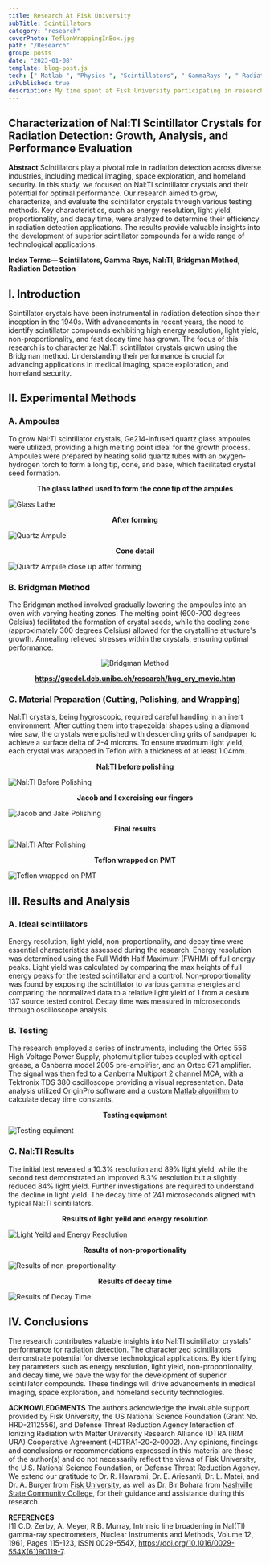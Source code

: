 ```yaml
---
title: Research At Fisk University
subTitle: Scintillators
category: "research"
coverPhoto: TeflonWrappingInBox.jpg
path: "/Research"
group: posts
date: "2023-01-08"
template: blog-post.js
tech: [" Matlab ", "Physics ", "Scintillators", " GammaRays ", " Radiaton " ]
isPublished: true
description: My time spent at Fisk University participating in research and development of scintillator crystals
---
```


## Characterization of Nal:Tl Scintillator Crystals for Radiation Detection: Growth, Analysis, and Performance Evaluation

**Abstract**
Scintillators play a pivotal role in radiation detection across diverse industries, including medical imaging, space exploration, and homeland security. In this study, we focused on Nal:Tl scintillator crystals and their potential for optimal performance. Our research aimed to grow, characterize, and evaluate the scintillator crystals through various testing methods. Key characteristics, such as energy resolution, light yield, proportionality, and decay time, were analyzed to determine their efficiency in radiation detection applications. The results provide valuable insights into the development of superior scintillator compounds for a wide range of technological applications.

**Index Terms— Scintillators, Gamma Rays, Nal:Tl, Bridgman Method, Radiation Detection**

## I. Introduction
Scintillator crystals have been instrumental in radiation detection since their inception in the 1940s. With advancements in recent years, the need to identify scintillator compounds exhibiting high energy resolution, light yield, non-proportionality, and fast decay time has grown. The focus of this research is to characterize Nal:Tl scintillator crystals grown using the Bridgman method. Understanding their performance is crucial for advancing applications in medical imaging, space exploration, and homeland security.

## II. Experimental Methods

### A. Ampoules
To grow Nal:Tl scintillator crystals, Ge214-infused quartz glass ampoules were utilized, providing a high melting point ideal for the growth process. Ampoules were prepared by heating solid quartz tubes with an oxygen-hydrogen torch to form a long tip, cone, and base, which facilitated crystal seed formation.

**<center>The glass lathed used to form the cone tip of the ampules</center>**

![Glass Lathe](glassLathe.jpeg)

**<center>After forming</center>**

![Quartz Ampule](ampule.jpeg)

**<center>Cone detail</center>**

![Quartz Ampule close up after forming](ampuleClose.jpeg)

### B. Bridgman Method
The Bridgman method involved gradually lowering the ampoules into an oven with varying heating zones. The melting point (600-700 degrees Celsius) facilitated the formation of crystal seeds, while the cooling zone (approximately 300 degrees Celsius) allowed for the crystalline structure's growth. Annealing relieved stresses within the crystals, ensuring optimal performance.

<p align="center">
  <img src="bridgmanMethod.gif" alt="Bridgman Method" />
</p>

**<center>https://guedel.dcb.unibe.ch/research/hug_cry_movie.htm</center>**

### C. Material Preparation (Cutting, Polishing, and Wrapping)
Nal:Tl crystals, being hygroscopic, required careful handling in an inert environment. After cutting them into trapezoidal shapes using a diamond wire saw, the crystals were polished with descending grits of sandpaper to achieve a surface delta of 2-4 microns. To ensure maximum light yield, each crystal was wrapped in Teflon with a thickness of at least 1.04mm.

**<center>Nal:Tl before polishing</center>**

![Nal:Tl Before Polishing](RawNalTl.jpeg)

**<center>Jacob and I exercising our fingers</center>**

![Jacob and Jake Polishing](JacobAndJakePolishing.JPG)

**<center>Final results</center>**

![Nal:Tl After Polishing](NalTlAfterPolishing.JPEG)

**<center>Teflon wrapped on PMT</center>**

![Teflon wrapped on PMT](TestingScintillatorOnPMT.jpg)

## III. Results and Analysis

### A. Ideal scintillators
Energy resolution, light yield, non-proportionality, and decay time were essential characteristics assessed during the research. Energy resolution was determined using the Full Width Half Maximum (FWHM) of full energy peaks. Light yield was calculated by comparing the max heights of full energy peaks for the tested scintillator and a control. Non-proportionality was found by exposing the scintillator to various gamma energies and comparing the normalized data to a relative light yield of 1 from a cesium 137 source tested control. Decay time was measured in microseconds through oscilloscope analysis.

### B. Testing
The research employed a series of instruments, including the Ortec 556 High Voltage Power Supply, photomultiplier tubes coupled with optical grease, a Canberra model 2005 pre-amplifier, and an Ortec 671 amplifier. The signal was then fed to a Canberra Multiport 2 channel MCA, with a Tektronix TDS 380 oscilloscope providing a visual representation. Data analysis utilized OriginPro software and a custom [Matlab algorithm](../Algorithm/) to calculate decay time constants.

**<center>Testing equipment</center>**

![Testing equiment](TestingEquipmenDiagram.jpg)

### C. Nal:Tl Results
The initial test revealed a 10.3% resolution and 89% light yield, while the second test demonstrated an improved 8.3% resolution but a slightly reduced 84% light yield. Further investigations are required to understand the decline in light yield. The decay time of 241 microseconds aligned with typical Nal:Tl scintillators.

**<center>Results of light yeild and energy resolution</center>**

![Light Yeild and Energy Resolution](results.png)

**<center>Results of non-proportionality</center>**

![Results of non-proportionality](resultsNonProportionality.png)

**<center>Results of decay time</center>**

![Results of Decay Time](NalTlDecayTime.png)

## IV. Conclusions
The research contributes valuable insights into Nal:Tl scintillator crystals' performance for radiation detection. The characterized scintillators demonstrate potential for diverse technological applications. By identifying key parameters such as energy resolution, light yield, non-proportionality, and decay time, we pave the way for the development of superior scintillator compounds. These findings will drive advancements in medical imaging, space exploration, and homeland security technologies.


**ACKNOWLEDGMENTS**
The authors acknowledge the invaluable support provided by Fisk University, the US National Science Foundation (Grant No. HRD-2112556), and Defense Threat Reduction Agency Interaction of Ionizing Radiation with Matter University Research Alliance (DTRA IIRM URA) Cooperative Agreement (HDTRA1-20-2-0002). Any opinions, findings and conclusions or recommendations expressed in this material are those of the author(s) and do not necessarily reflect the views of Fisk University, the U.S. National Science Foundation, or Defense Threat Reduction Agency. We extend our gratitude to Dr. R. Hawrami, Dr. E. Ariesanti, Dr. L. Matei, and Dr. A. Burger from [Fisk University][def], as well as Dr. Bir Bohara from [Nashville State Community College](https://www.nscc.edu/news/research-summer-for-nashville-state-stem-group.php), for their guidance and assistance during this research.

**REFERENCES**  
[1] C.D. Zerby, A. Meyer, R.B. Murray,
Intrinsic line broadening in NaI(Tl) gamma-ray spectrometers,
Nuclear Instruments and Methods,
Volume 12,
1961,
Pages 115-123,
ISSN 0029-554X,
https://doi.org/10.1016/0029-554X(61)90119-7.  





[def]: https://www.fisk.edu/bioss/